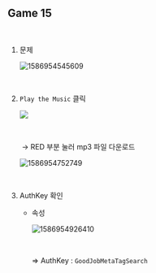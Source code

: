 ## Game 15

<br>

1. 문제

   ![1586954545609](C:\Users\YONGHA.LEE\AppData\Roaming\Typora\typora-user-images\1586954545609.png)

<br>

2. `Play the Music` 클릭

   ![](C:\Users\YONGHA.LEE\AppData\Roaming\Typora\typora-user-images\1586954704222.png)

   <br>

   ​	→ RED 부분 눌러 mp3 파일 다운로드

   ![1586954752749](C:\Users\YONGHA.LEE\AppData\Roaming\Typora\typora-user-images\1586954752749.png)

<br>

3. AuthKey 확인

   - 속성

     ![1586954926410](C:\Users\YONGHA.LEE\AppData\Roaming\Typora\typora-user-images\1586954926410.png)

     <br>

     ⇒ AuthKey : `GoodJobMetaTagSearch`

